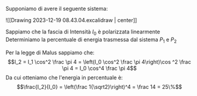 Supponiamo di avere il seguente sistema:

![[Drawing 2023-12-19 08.43.04.excalidraw | center]]

Sappiamo che la fascia di Intensità $I_0$ è polarizzata linearmente
Determiniamo la percentuale di energia trasmessa dal sistema $P_1$ e $P_2$

Per la legge di Malus sappiamo che: $$I_2 = I_1 \cos^2 \frac \pi 4 = \left(I_0 \cos^2 \frac \pi 4\right)\cos ^2 \frac \pi 4 = I_0 \cos^4 \frac \pi 4$$
Da cui otteniamo che l'energia in percentuale è: $$\frac{I_2}{I_0} = \left(\frac 1{\sqrt2}\right)^4 = \frac 14 = 25\%$$
